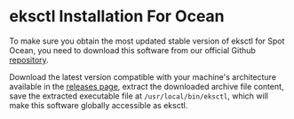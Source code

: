 # eksctl Installation For Ocean

To make sure you obtain the most updated stable version of eksctl for Spot Ocean, you need to download this software from our official Github [repository](https://github.com/spotinst/weaveworks-eksctl#repository).

Download the latest version compatible with your machine's architecture available in the [releases page](https://github.com/spotinst/weaveworks-eksctl/releases#releases), extract the downloaded archive file content, save the extracted executable file at `/usr/local/bin/eksctl`, which will make this software globally accessible as eksctl.
